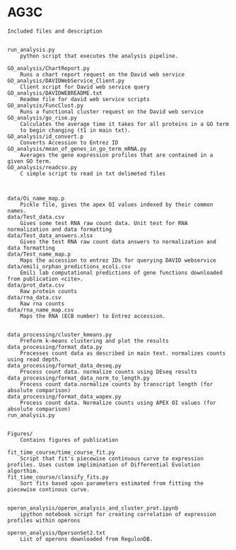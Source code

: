 AG3C
====


	Included files and description


	run_analysis.py
		python script that executes the analysis pipeline.
	
	GO_analysis/ChartReport.py
		Runs a chart report request on the David web service
	GO_analysis/DAVIDWebService_Client.py
		Client script for David web service query
	GO_analysis/DAVIDWEBREADME.txt
		Readme file for david web service scripts
	GO_analysis/FuncClust.py
		Runs a functional cluster request on the David web service
	GO_analysis/go_rise.py
		Calculates the average time it takes for all proteins in a GO term
		to begin changing (t1 in main txt).
	GO_analysis/id_convert.p
		Converts Accession to Entrez ID
	GO_analysis/mean_of_genes_in_go_term_mRNA.py
		Averages the gene expression profiles that are contained in a given GO term. 
	GO_analysis/readcsv.py
		C simple script to read in txt delimeted files



	data/Oi_name_map.p
		Pickle file, gives the apex OI values indexed by their common names.
	data/Test_data.csv 
		Gives some test RNA raw count data. Unit test for RNA normalization and data formatting
	data/Test_data_answers.xlsx
		Gives the test RNA raw count data answers to normalization and data formatting
	data/Test_name_map.p
		Maps the accession to entrez IDs for querying DAVID webservice
	data/emili_orphan_predictions_ecoli.csv
		Emili lab computational predictions of gene functions downloaded from publication <cite>.
	data/prot_data.csv
		Raw protein counts
	data/rna_data.csv
		Raw rna counts
	data/rna_name_map.csv
		Maps the RNA (ECB number) to Entrez accession.


	data_processing/cluster_kmeans.py
		Preform k-means clustering and plot the results
	data_processing/format_data.py
		Processes count data as described in main text. normalizes counts using read depth.
	data_processing/format_data_deseq.py
		Process count data. normalize counts using DEseq results
	data_processing/format_data_norm_to_length.py
		Process count data.normalize counts by transcript length (for absolute comparison)
	data_processing/format_data_wapex.py
		Process count data. Normalize counts using APEX OI values (for absolute comparison)
	run_analysis.py
	
	
	Figures/
		Contains figures of publication

	fit_time_course/time_course_fit.py
		Script that fit's piecewise continuous curve to expression profiles. Uses custom implimination of Differential Evolution algorthim.
	fit_time_course/classify_fits.py
		Sort fits based upon parameters estimated from fitting the piecewise continous curve.


	operon_analysis/operon_analysis_and_cluster_prot.ipynb
		ipython notebook script for creating correlation of expression profiles within operons

	operon_analysis/OpersonSet2.txt
		List of operons downloaded from RegulonDB.



